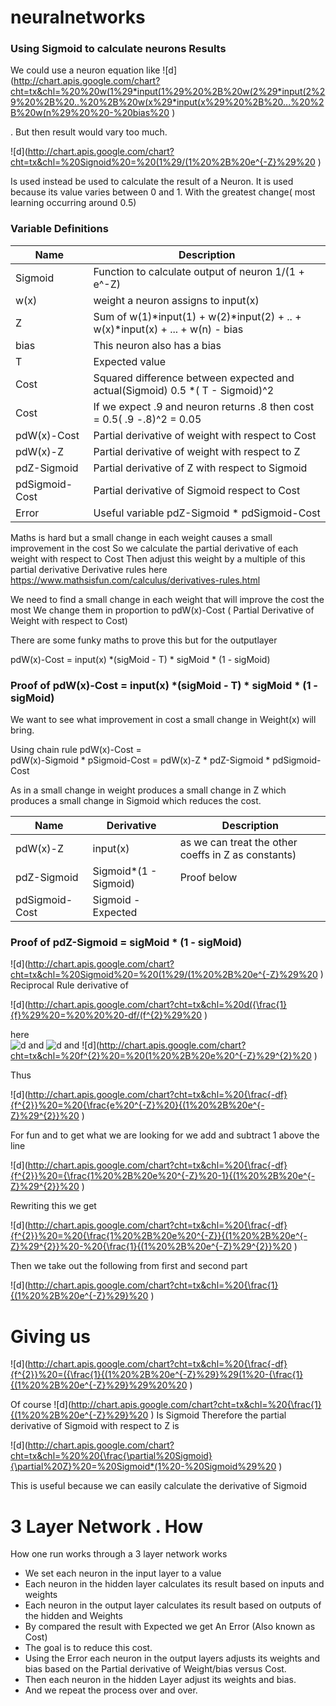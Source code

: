 
# neuralnetworks


### Using Sigmoid to calculate neurons Results

We could use a neuron equation like
 ![d](http://chart.apis.google.com/chart?cht=tx&chl=%20%20w(1%29*input(1%29%20%2B%20w(2%29*input(2%29%20%2B%20..%20%2B%20w(x%29*input(x%29%20%2B%20...%20%2B%20w(n%29%20%20-%20bias%20  ) 

. But then result would vary too much.
 
 ![d](http://chart.apis.google.com/chart?cht=tx&chl=%20Signoid%20=%20(1%29/(1%20%2B%20e^{-Z}%29%20  ) 

Is used instead  be used to calculate the result of a Neuron. It is used because its value varies between 0 and 1. With the greatest change( most learning occurring around 0.5)

 
###  Variable Definitions
   
| Name | Description |
| --- | --- |
|Sigmoid |        Function to calculate output of neuron  1/(1 + e^-Z) |
| w(x) |      weight a neuron assigns to input(x) 
|Z  |     Sum of    w(1)*input(1) + w(2)*input(2) + .. + w(x)*input(x) + ... + w(n)  - bias 
| bias |  This neuron also has a bias|  
| T   |            Expected value |
|Cost|            Squared difference between expected and actual(Sigmoid)   0.5 *( T - Sigmoid)^2 |
|Cost| If we expect .9 and neuron returns .8 then cost = 0.5( .9 -.8)^2 = 0.05|
|pdW(x)-Cost|     Partial derivative  of weight with respect  to Cost  <br>
|pdW(x)-Z|        Partial derivative  of weight with respect  to Z
|pdZ-Sigmoid|     Partial derivative  of Z with respect  to Sigmoid
|pdSigmoid-Cost|  Partial derivative  of Sigmoid  respect  to Cost
|Error |          Useful variable  pdZ-Sigmoid *  pdSigmoid-Cost

Maths is hard but a small change in each weight causes a small improvement in the cost
So we calculate the partial derivative  of each weight with respect  to Cost
Then adjust this weight by a multiple of this  partial derivative 
Derivative rules here https://www.mathsisfun.com/calculus/derivatives-rules.html





We need to find a small change in each weight that will improve the cost the most
We change them in proportion to pdW(x)-Cost ( Partial Derivative of Weight with respect to Cost) 

There are some funky maths to prove this but for the outputlayer

 pdW(x)-Cost = input(x) *(sigMoid - T) * sigMoid * (1 - sigMoid)


       
### Proof of pdW(x)-Cost = input(x) *(sigMoid - T) * sigMoid * (1 - sigMoid)

We want to see what improvement in cost a small change in Weight(x) will bring.
    
Using chain rule pdW(x)-Cost =  
 pdW(x)-Sigmoid * pSigmoid-Cost  = 
 pdW(x)-Z  *  pdZ-Sigmoid * pdSigmoid-Cost
 
 As in a small change in weight produces a small change in Z which produces a small change in Sigmoid which reduces the cost.  


|Name|Derivative|Description|
| --- | --- |--- |
| pdW(x)-Z | input(x)|  as we can treat the other coeffs in Z as constants)|
| pdZ-Sigmoid|  Sigmoid*(1 - Sigmoid) |  Proof below| 
| pdSigmoid-Cost|Sigmoid - Expected|
 
### Proof of pdZ-Sigmoid = sigMoid * (1 - sigMoid)
 
 
  ![d](http://chart.apis.google.com/chart?cht=tx&chl=%20Sigmoid%20=%20(1%29/(1%20%2B%20e^{-Z}%29%20  )
 Reciprocal Rule  derivative of
  
 ![d](http://chart.apis.google.com/chart?cht=tx&chl=%20d({\frac{1}{f}%29%20=%20%20%20-df/(f^{2}%29%20  ) 
     
 here    
 ![d](http://chart.apis.google.com/chart?cht=tx&chl=%20f%20=%20%201%20%2B%20e^{-Z}%20  )  and  ![d](http://chart.apis.google.com/chart?cht=tx&chl=%20%20df%20=%20-e^{-Z}%20  ) and ![d](http://chart.apis.google.com/chart?cht=tx&chl=%20f^{2}%20=%20(1%20%2B%20e%20^{-Z}%29^{2}%20  ) 
 
 Thus
 
 ![d](http://chart.apis.google.com/chart?cht=tx&chl=%20{\frac{-df}{f^{2}}%20=%20{\frac{e%20^{-Z}%20}{(1%20%2B%20e^{-Z}%29^{2}}%20  )
   
 For fun and to get what we are looking for we add and subtract 1 above the line
 
 ![d](http://chart.apis.google.com/chart?cht=tx&chl=%20{\frac{-df}{f^{2}}%20={\frac{1%20%2B%20e%20^{-Z}%20-1}{(1%20%2B%20e^{-Z}%29^{2}}%20  ) 
 
 Rewriting this we get  
 
 ![d](http://chart.apis.google.com/chart?cht=tx&chl=%20{\frac{-df}{f^{2}}%20=%20{\frac{1%20%2B%20e%20^{-Z}}{(1%20%2B%20e^{-Z}%29^{2}}%20-%20{\frac{1}{(1%20%2B%20e^{-Z}%29^{2}}%20  ) 
 
 Then we take out the following from first and second part 
 
 ![d](http://chart.apis.google.com/chart?cht=tx&chl=%20{\frac{1}{(1%20%2B%20e^{-Z}%29}%20  ) 
 
 Giving us
=
![d](http://chart.apis.google.com/chart?cht=tx&chl=%20{\frac{-df}{f^{2}}%20=({\frac{1}{(1%20%2B%20e^{-Z}%29}%29(1%20-{\frac{1}{(1%20%2B%20e^{-Z}%29}%29%20%20  )
  

  
Of course ![d](http://chart.apis.google.com/chart?cht=tx&chl=%20{\frac{1}{(1%20%2B%20e^{-Z}%29}%20  ) Is Sigmoid 
  Therefore the partial derivative of Sigmoid with respect to Z is  
  
 ![d](http://chart.apis.google.com/chart?cht=tx&chl=%20%20{\frac{\partial%20Sigmoid}{\partial%20Z}%20=%20Sigmoid*(1%20-%20Sigmoid%29%20  )
  
  This is useful because we can easily calculate the derivative of Sigmoid

# 3 Layer Network . How 

How one run works through a 3 layer network works
- We set each neuron in the input layer to a value
- Each neuron in the hidden layer calculates its result based on inputs and weights 
- Each neuron in the output layer calculates its result based on outputs of the hidden and Weights  
- By compared the result with Expected we get An Error (Also known as Cost)
- The goal is to reduce this cost. 
- Using the Error each neuron in the output layers adjusts its weights and bias based on the Partial derivative of  Weight/bias versus Cost. 
- Then each neuron in the hidden Layer adjust its weights and bias. 
- And we repeat the process over and over.  

 
